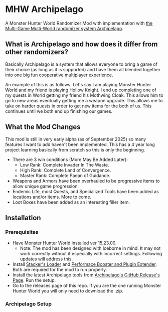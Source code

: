 # MHW Archipelago
A Monster Hunter World Randomizer Mod with implementation with [the Multi-Game Multi-World randomizer system Archipelago](https://archipelago.gg).

## What is Archipelago and how does it differ from other randomizers?
Basically Archipelago is a system that allows everyone to bring a game of their choice (as long as it is supported) and have them all blended together into one big fun cooperative multiplayer experience.

An example of this is as follows. Let's say I am playing Monster Hunter World and my friend is playing Hollow Knight. I end up completing one of my quests in World getting my friend his Mothwing Cloak. This allows him to go to new areas eventually getting me a weapon upgrade. This allows me to take on harder quests in order to get new items for the both of us. This continues until we both end up finishing our games.

## What the Mod Changes
This mod is still in very early alpha (as of September 2025) so many features I want to add haven't been implemented. This has a 4 year long project learning basically from scratch so this is only the beginning.

* There are 3 win conditions (More May Be Added Later):
  *   Low Rank: Complete Invader In The Waste.
  *   High Rank: Complete Land of Convergence.
  *   Master Rank: Complete Paean of Guidance.
* Weapons and Armors have been overhauled to be progressive items to allow unique game progression.
* Endemic Life, most Quests, and Specialized Tools have been added as locations and/or items. More to come.
* Loot Boxes have been added as an interesting filler item.

## Installation
### Prerequisites
* Have Monster Hunter World installed ver 15.23.00.
  * Note: The mod has been designed with Iceborne in mind. It may not work correctly without it especially with incorrect settings. Following updates will address this.
* Install [Stacker's Loader](https://www.nexusmods.com/monsterhunterworld/mods/1982) and [Performace Booster and Plugin Extender](https://www.nexusmods.com/monsterhunterworld/mods/3473). Both are required for the mod to run properly.
* Install the latest Archipelago tools from [Archipelago's GitHub Release's Page](https://github.com/ArchipelagoMW/Archipelago/releases). Run the setup.
* Go to the releases page of this repo. If you are the one running Monster Hunter World you will only need to download the .zip.

### Archipelago Setup
